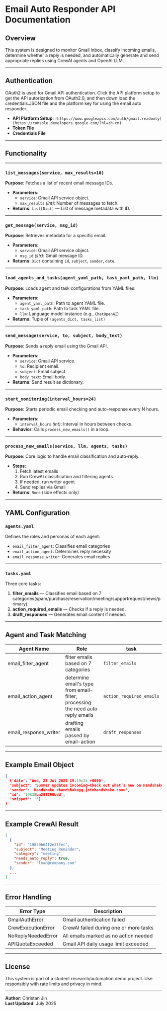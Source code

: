 # Email Auto Responder API Documentation

## Overview
This system is designed to monitor Gmail inbox, classify incoming emails, determine whether a reply is needed, and automatically generate and send appropriate replies using CrewAI agents and OpenAI LLM.

---

## Authentication
OAuth2 is used for Gmail API authentication. Click the API platform setup to get the API autorization from OAuth2.0, and then down load the credentials.JSON file and the platform key for using the email auto responder.

- **API Platform Setup**: `[https://www.googleapis.com/auth/gmail.readonly](https://console.developers.google.com/?hl=zh-cn)`
- **Token File**
- **Credentials File**

---

## Functionality

---

### `list_messages(service, max_results=10)`
**Purpose**: Fetches a list of recent email message IDs.
- **Parameters**:
  - `service`: Gmail API service object.
  - `max_results` *(int)*: Number of messages to fetch.
- **Returns**: `List[Dict]` — List of message metadata with ID.

---

### `get_message(service, msg_id)`
**Purpose**: Retrieves metadata for a specific email.
- **Parameters**:
  - `service`: Gmail API service object.
  - `msg_id` *(str)*: Gmail message ID.
- **Returns**: `Dict` containing `id`, `subject`, `sender`, `date`.

---

### `load_agents_and_tasks(agent_yaml_path, task_yaml_path, llm)`
**Purpose**: Loads agent and task configurations from YAML files.
- **Parameters**:
  - `agent_yaml_path`: Path to agent YAML file.
  - `task_yaml_path`: Path to task YAML file.
  - `llm`: Language model instance (e.g., `ChatOpenAI`)
- **Returns**: Tuple of `(agents_dict, tasks_list)`

---

### `send_message(service, to, subject, body_text)`
**Purpose**: Sends a reply email using the Gmail API.
- **Parameters**:
  - `service`: Gmail API service.
  - `to`: Recipient email.
  - `subject`: Email subject.
  - `body_text`: Email body.
- **Returns**: Send result as dictionary.

---

### `start_monitoring(interval_hours=24)`
**Purpose**: Starts periodic email checking and auto-response every N hours.
- **Parameters**:
  - `interval_hours` *(int)*: Interval in hours between checks.
- **Behavior**: Calls `process_new_emails()` in a loop.

---

### `process_new_emails(service, llm, agents, tasks)`
**Purpose**: Core logic to handle email classification and auto-reply.
- **Steps**:
  1. Fetch latest emails
  2. Run CrewAI classification and filtering agents
  3. If needed, run writer agent
  4. Send replies via Gmail
- **Returns**: `None` (side effects only)

---
## YAML Configuration

### `agents.yaml`
Defines the roles and personas of each agent:
- `email_filter_agent`: Classifies email categories
- `email_action_agent`: Determines reply necessity
- `email_response_writer`: Generates email replies

---

### `tasks.yaml`
Three core tasks:
1. **filter_emails** — Classifies email based on 7 categories(spam/purchase/reservation/meeting/supportrequest/news/primary).
2. **action_required_emails** — Checks if a reply is needed.
3. **draft_responses** — Generates email content if needed.

---
## Agent and Task Matching

| Agent Name              | Role | task                    |
| ----------------------- | --------| ------------------------     |
| email\_filter\_agent    | filter emails based on 7 categories | `filter_emails`          |
| email\_action\_agent    | determine email's type from email-filter, processing the need auto reply emails| `action_required_emails` |
| email\_response\_writer | drafting emails passed by email-action | `draft_responses`        |


---
## Example Email Object

```json
{
  {'date': 'Wed, 23 Jul 2025 19:19:35 +0000',
  'subject': 'Summer updates incoming—Check out what’s new on Handshake!',
  'sender': 'Handshake <handshake@g.joinhandshake.com>',
  'id': '19838ba29f790bdd',
  'snippet': ''}
}
```

---

## Example CrewAI Result

```json
[
  {
    "id": "19829b64f2e3ffec",
    "subject": "Meeting Reminder",
    "category": "meeting",
    "needs_auto_reply": true,
    "sender": "lead@company.com"
  },
  ...
]
```

---

## Error Handling

| Error Type           | Description                                   |
|----------------------|-----------------------------------------------|
| GmailAuthError       | Gmail authentication failed                   |
| CrewExecutionError   | CrewAI failed during one or more tasks        |
| NoReplyNeededError   | All emails marked as no action needed         |
| APIQuotaExceeded     | Gmail API daily usage limit exceeded          |

---

## License
This system is part of a student research/automation demo project. Use responsibly with rate limits and privacy in mind.

---

**Author**: Christan Jin  
**Last Updated**: July 2025
